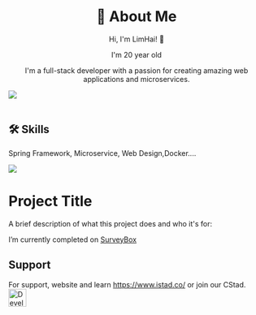 <h1 align="center">🚀 About Me</h1>
<p align="center">Hi, I'm LimHai! 👋</p>
<p align="center">I'm 20 year old</p>
<p align="center">I'm a full-stack developer with a passion for creating amazing web applications and microservices.</p>

<img src="https://user-images.githubusercontent.com/73097560/115834477-dbab4500-a447-11eb-908a-139a6edaec5c.gif"><br><br>


## 🛠 Skills

Spring Framework, Microservice, Web Design,Docker....

![](https://komarev.com/ghpvc/?username=LHai-dev&label=PROFILE+VIEWS)


# Project Title

A brief description of what this project does and who it's for:

I’m currently completed on [SurveyBox](https://surveybox.istad.co)

## Support
For support, website and learn https://www.istad.co/ or join our CStad.
<a href="[url]()"><img style="height:35px;width:35px" src="https://www.istad.co/resources/img/CSTAD_120.png" alt="Developer 3"></a>


